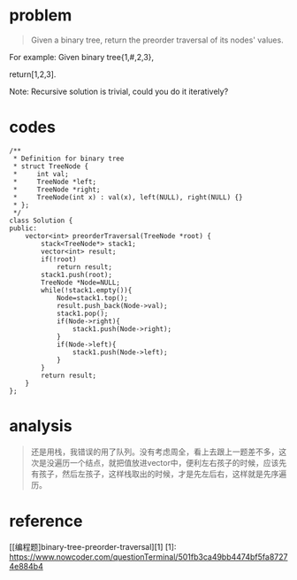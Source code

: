 # problem
>Given a binary tree, return the preorder traversal of its nodes' values.

For example:
Given binary tree{1,#,2,3},


return[1,2,3].

Note: Recursive solution is trivial, could you do it iteratively?

# codes
```
/**
 * Definition for binary tree
 * struct TreeNode {
 *     int val;
 *     TreeNode *left;
 *     TreeNode *right;
 *     TreeNode(int x) : val(x), left(NULL), right(NULL) {}
 * };
 */
class Solution {
public:
    vector<int> preorderTraversal(TreeNode *root) {
        stack<TreeNode*> stack1;
        vector<int> result;
        if(!root)
            return result; 
        stack1.push(root);
        TreeNode *Node=NULL;
        while(!stack1.empty()){
            Node=stack1.top();
            result.push_back(Node->val);
            stack1.pop();
            if(Node->right){
                stack1.push(Node->right);
            }
            if(Node->left){
                stack1.push(Node->left);
            }
        }
        return result;
    }
};

```

# analysis
>还是用栈，我错误的用了队列。没有考虑周全，看上去跟上一题差不多，这次是没遍历一个结点，就把值放进vector中，便利左右孩子的时候，应该先有孩子，然后左孩子，这样栈取出的时候，才是先左后右，这样就是先序遍历。

# reference
[[编程题]binary-tree-preorder-traversal][1]
[1]: https://www.nowcoder.com/questionTerminal/501fb3ca49bb4474bf5fa87274e884b4